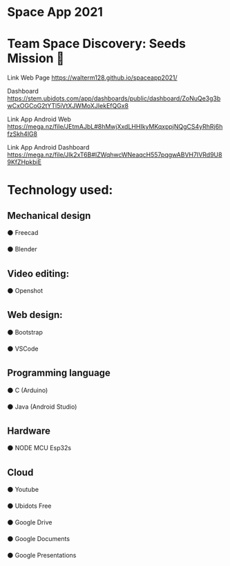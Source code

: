 # Space App 2021
# Team Space Discovery: Seeds Mission 🌱

Link Web Page
https://walterm128.github.io/spaceapp2021/

Dashboard
https://stem.ubidots.com/app/dashboards/public/dashboard/ZoNuQe3g3bwCxOGCoG2tYTl5iVtXJWMoXJIekEfQGx8

Link App Android Web
https://mega.nz/file/JEtmAJbL#8hMwjXxdLHHIkyMKqxppjNQgCS4yRhRj6hfzSkh4lG8

Link App Android Dashboard
https://mega.nz/file/JIk2xT6B#IZWqhwcWNeaqcH557pqgwABVH7IVRd9U89KfZHpkbiE

# Technology used:

## Mechanical design
⚫ Freecad

⚫ Blender

## Video editing:
⚫ Openshot

## Web design:
⚫ Bootstrap

⚫ VSCode

## Programming language
⚫ C (Arduino)

⚫ Java (Android Studio)

## Hardware
⚫ NODE MCU Esp32s

## Cloud
⚫ Youtube

⚫ Ubidots Free

⚫ Google Drive

⚫ Google Documents

⚫ Google Presentations
